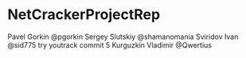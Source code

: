 # NetCrackerProjectRep

Pavel Gorkin @pgorkin
Sergey Slutskiy @shamanomania
Sviridov Ivan @sid775
try youtrack commit 5
Kurguzkin Vladimir @Qwertius